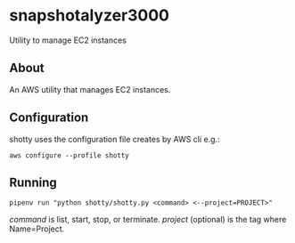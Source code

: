 # snapshotalyzer3000

Utility to manage EC2 instances

## About

An AWS utility that manages EC2 instances.

## Configuration

shotty uses the configuration file creates by AWS cli e.g.:

`aws configure --profile shotty`

## Running

`pipenv run "python shotty/shotty.py <command> <--project=PROJECT>"`

*command* is list, start, stop, or terminate.
*project* (optional) is the tag where Name=Project.

